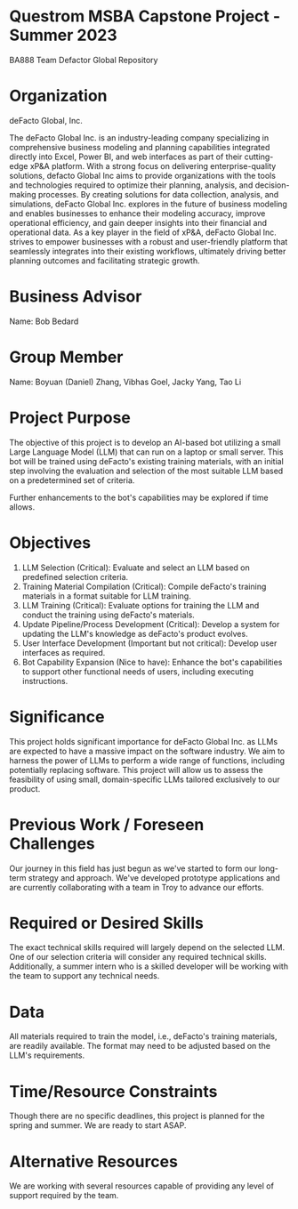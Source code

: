 # Questrom MSBA Capstone Project - Summer 2023
BA888 Team Defactor Global Repository

# Organization
deFacto Global, Inc.

The deFacto Global Inc. is an industry-leading company specializing in comprehensive business modeling and planning capabilities integrated directly into Excel, Power BI, and web interfaces as part of their cutting-edge xP&A platform. With a strong focus on delivering enterprise-quality solutions, defacto Global Inc aims to provide organizations with the tools and technologies required to optimize their planning, analysis, and decision-making processes. By creating solutions for data collection, analysis, and simulations, deFacto Global Inc. explores in the future of business modeling and enables businesses to enhance their modeling accuracy, improve operational efficiency, and gain deeper insights into their financial and operational data. As a key player in the field of xP&A, deFacto Global Inc. strives to empower businesses with a robust and user-friendly platform that seamlessly integrates into their existing workflows, ultimately driving better planning outcomes and facilitating strategic growth.

# Business Advisor
Name: Bob Bedard

# Group Member
Name: Boyuan (Daniel) Zhang, Vibhas Goel, Jacky Yang, Tao Li

# Project Purpose
The objective of this project is to develop an AI-based bot utilizing a small Large Language Model (LLM) that can run on a laptop or small server. This bot will be trained using deFacto's existing training materials, with an initial step involving the evaluation and selection of the most suitable LLM based on a predetermined set of criteria.

Further enhancements to the bot's capabilities may be explored if time allows.

# Objectives
1. LLM Selection (Critical): Evaluate and select an LLM based on predefined selection criteria.
2. Training Material Compilation (Critical): Compile deFacto's training materials in a format suitable for LLM training.
3. LLM Training (Critical): Evaluate options for training the LLM and conduct the training using deFacto's materials.
4. Update Pipeline/Process Development (Critical): Develop a system for updating the LLM's knowledge as deFacto's product evolves.
5. User Interface Development (Important but not critical): Develop user interfaces as required.
6. Bot Capability Expansion (Nice to have): Enhance the bot's capabilities to support other functional needs of users, including executing instructions.

# Significance
This project holds significant importance for deFacto Global Inc. as LLMs are expected to have a massive impact on the software industry. We aim to harness the power of LLMs to perform a wide range of functions, including potentially replacing software. This project will allow us to assess the feasibility of using small, domain-specific LLMs tailored exclusively to our product.

# Previous Work / Foreseen Challenges
Our journey in this field has just begun as we've started to form our long-term strategy and approach. We've developed prototype applications and are currently collaborating with a team in Troy to advance our efforts.

# Required or Desired Skills
The exact technical skills required will largely depend on the selected LLM. One of our selection criteria will consider any required technical skills. Additionally, a summer intern who is a skilled developer will be working with the team to support any technical needs.

# Data
All materials required to train the model, i.e., deFacto's training materials, are readily available. The format may need to be adjusted based on the LLM's requirements.

# Time/Resource Constraints
Though there are no specific deadlines, this project is planned for the spring and summer. We are ready to start ASAP.

# Alternative Resources
We are working with several resources capable of providing any level of support required by the team.
